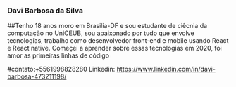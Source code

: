### Davi Barbosa da Silva

##Tenho 18 anos moro em Brasilia-DF e sou estudante de ciêcnia da computação no UniCEUB, 
sou apaixonado por tudo que envolve tecnologias, trabalho como desenvolvedor front-end
e mobile usando React e React native. Começei a aprender sobre essas tecnologias em 2020,
foi amor as primeiras linhas de código


#contato:+5561998828280
Linkedin: https://www.linkedin.com/in/davi-barbosa-473211198/
<!--
**Dabisilva/Dabisilva** is a ✨ _special_ ✨ repository because its `README.md` (this file) appears on your GitHub profile.

Here are some ideas to get you started:

- 🔭 I’m currently working on ...
- 🌱 I’m currently learning ...
- 👯 I’m looking to collaborate on ...
- 🤔 I’m looking for help with ...
- 💬 Ask me about ...
- 📫 How to reach me: ...
- 😄 Pronouns: ...
- ⚡ Fun fact: ...
-->
